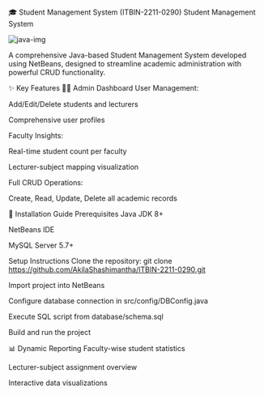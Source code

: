 🎓 Student Management System (ITBIN-2211-0290)
Student Management System

![java-img](https://github.com/user-attachments/assets/4eac8ea7-9e7c-49bb-b597-2d527a5c4365)


A comprehensive Java-based Student Management System developed using NetBeans, designed to streamline academic administration with powerful CRUD functionality.

✨ Key Features
👨‍💻 Admin Dashboard
User Management:

Add/Edit/Delete students and lecturers

Comprehensive user profiles

Faculty Insights:

Real-time student count per faculty

Lecturer-subject mapping visualization

Full CRUD Operations:

Create, Read, Update, Delete all academic records

🚀 Installation Guide
Prerequisites
Java JDK 8+

NetBeans IDE

MySQL Server 5.7+

Setup Instructions
Clone the repository:
git clone https://github.com/AkilaShashimantha/ITBIN-2211-0290.git

Import project into NetBeans

Configure database connection in src/config/DBConfig.java

Execute SQL script from database/schema.sql

Build and run the project

📊 Dynamic Reporting
Faculty-wise student statistics

Lecturer-subject assignment overview

Interactive data visualizations

